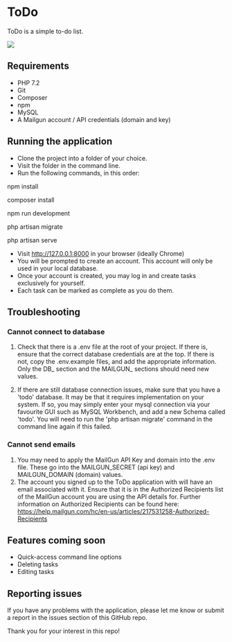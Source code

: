 # ToDo

ToDo is a simple to-do list.

<img src="https://i.imgur.com/WqLoi3v.png"/>

## Requirements
- PHP 7.2
- Git
- Composer
- npm
- MySQL
- A Mailgun account / API credentials (domain and key)

## Running the application
- Clone the project into a folder of your choice.
- Visit the folder in the command line.
- Run the following commands, in this order:

npm install

composer install

npm run development

php artisan migrate

php artisan serve

- Visit http://127.0.0.1:8000 in your browser (ideally Chrome)
- You will be prompted to create an account. This account will only be used in your local database.
- Once your account is created, you may log in and create tasks exclusively for yourself.
- Each task can be marked as complete as you do them.

## Troubleshooting
### Cannot connect to database
1. Check that there is a .env file at the root of your project. If there is, ensure that the correct database credentials are at the top. If there is not, copy the .env.example files, and add the appropriate information. Only the DB_ section and the MAILGUN_ sections should need new values.

2. If there are still database connection issues, make sure that you have a 'todo' database. It may be that it requires implementation on your system. If so, you may simply enter your mysql connection via your favourite GUI such as MySQL Workbench, and add a new Schema called 'todo'. You will need to run the 'php artisan migrate' command in the command line again if this failed.

### Cannot send emails
1. You may need to apply the MailGun API Key and domain into the .env file. These go into the MAILGUN_SECRET (api key) and MAILGUN_DOMAIN  (domain) values. 
2. The account you signed up to the ToDo application with will have an email associated with it. Ensure that it is in the Authorized Recipients list of the MailGun account you are using the API details for. Further information on Authorized Recipients can be found here: 
https://help.mailgun.com/hc/en-us/articles/217531258-Authorized-Recipients

## Features coming soon
- Quick-access command line options
- Deleting tasks
- Editing tasks

## Reporting issues
If you have any problems with the application, please let me know or submit a report in the issues section of this GitHub repo.


Thank you for your interest in this repo!
